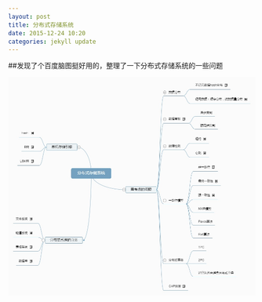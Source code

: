 ```yaml
---
layout: post
title: 分布式存储系统
date: 2015-12-24 10:20
categories: jekyll update
---
```


##发现了个百度脑图挺好用的，整理了一下分布式存储系统的一些问题

![distributed](/image/dis.jpg)
